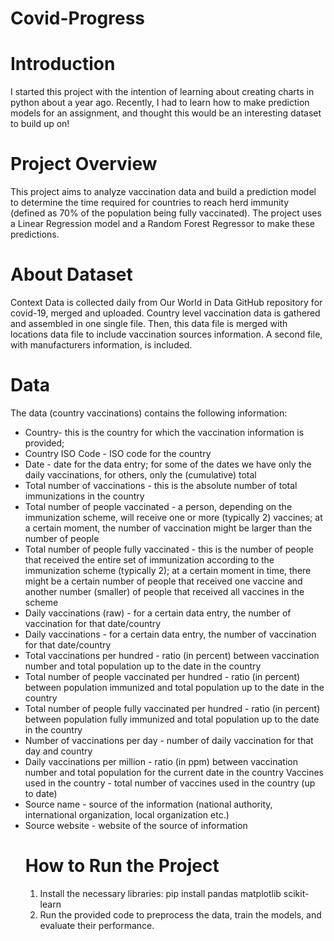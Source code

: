 # Covid-Progress

<H1> Introduction </H1>
I started this project with the intention of learning about creating charts in python about a year ago. Recently, I had to learn how to make prediction models for an assignment, and thought this would be an interesting dataset to build up on! 

<H1> Project Overview </H1>
This project aims to analyze vaccination data and build a prediction model to determine the time required for countries to reach herd immunity (defined as 70% of the population being fully vaccinated). The project uses a Linear Regression model and a Random Forest Regressor to make these predictions.

<H1> About Dataset </H1>
Context
Data is collected daily from Our World in Data GitHub repository for covid-19, merged and uploaded. Country level vaccination data is gathered and assembled in one single file. Then, this data file is merged with locations data file to include vaccination sources information. A second file, with manufacturers information, is included.

<H1> Data </H1>

The data (country vaccinations) contains the following information:

<ul>
<li> Country- this is the country for which the vaccination information is provided;
<li>Country ISO Code - ISO code for the country
<li>Date - date for the data entry; for some of the dates we have only the daily vaccinations, for others, only the (cumulative) total
<li>Total number of vaccinations - this is the absolute number of total immunizations in the country
<li>Total number of people vaccinated - a person, depending on the immunization scheme, will receive one or more (typically 2) vaccines; at a certain moment, the number of vaccination might be larger than the number of people
<li>Total number of people fully vaccinated - this is the number of people that received the entire set of immunization according to the immunization scheme (typically 2); at a certain moment in time, there might be a certain number of people that received one vaccine and another number (smaller) of people that received all vaccines in the scheme
<li>Daily vaccinations (raw) - for a certain data entry, the number of vaccination for that date/country
<li>Daily vaccinations - for a certain data entry, the number of vaccination for that date/country
<li>Total vaccinations per hundred - ratio (in percent) between vaccination number and total population up to the date in the country
<li>Total number of people vaccinated per hundred - ratio (in percent) between population immunized and total population up to the date in the country
<li>Total number of people fully vaccinated per hundred - ratio (in percent) between population fully immunized and total population up to the date in the country
<li>Number of vaccinations per day - number of daily vaccination for that day and country
<li>Daily vaccinations per million - ratio (in ppm) between vaccination number and total population for the current date in the country
Vaccines used in the country - total number of vaccines used in the country (up to date)
<li>Source name - source of the information (national authority, international organization, local organization etc.)
<li>Source website - website of the source of information

<H1> How to Run the Project </H1>
<ol type="1">
<li> Install the necessary libraries:
pip install pandas matplotlib scikit-learn
<li>Run the provided code to preprocess the data, train the models, and evaluate their performance.